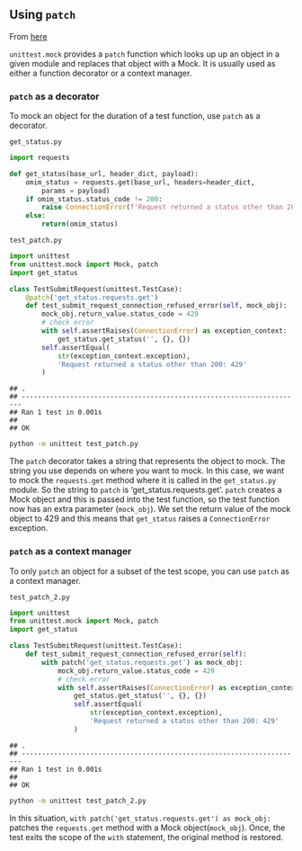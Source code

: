 ## Using `patch`

From [here](https://realpython.com/python-mock-library/)

`unittest.mock` provides a `patch` function which looks up up an object
in a given module and replaces that object with a Mock. It is usually
used as either a function decorator or a context manager.

### `patch` as a decorator

To mock an object for the duration of a test function, use `patch` as a
decorator.

`get_status.py`

``` python
import requests

def get_status(base_url, header_dict, payload):
    omim_status = requests.get(base_url, headers=header_dict, 
        params = payload)
    if omim_status.status_code != 200:
        raise ConnectionError(f'Request returned a status other than 200: {omim_status.status_code}')
    else:
        return(omim_status)
```

`test_patch.py`

``` python
import unittest
from unittest.mock import Mock, patch
import get_status

class TestSubmitRequest(unittest.TestCase):
    @patch('get_status.requests.get')
    def test_submit_request_connection_refused_error(self, mock_obj):
        mock_obj.return_value.status_code = 429
        # check error
        with self.assertRaises(ConnectionError) as exception_context:
            get_status.get_status('', {}, {})
        self.assertEqual(
            str(exception_context.exception),
            'Request returned a status other than 200: 429'
        )
```

    ## .
    ## ----------------------------------------------------------------------
    ## Ran 1 test in 0.001s
    ## 
    ## OK

``` bash
python -m unittest test_patch.py
```

The `patch` decorator takes a string that represents the object to mock.
The string you use depends on where you want to mock. In this case, we
want to mock the `requests.get` method where it is called in the
`get_status.py` module. So the string to `patch` is
‘get_status.requests.get’. `patch` creates a Mock object and this is
passed into the test function, so the test function now has an extra
parameter (`mock_obj`). We set the return value of the mock object to
429 and this means that `get_status` raises a `ConnectionError`
exception.

### `patch` as a context manager

To only `patch` an object for a subset of the test scope, you can use
`patch` as a context manager.

`test_patch_2.py`

``` python
import unittest
from unittest.mock import Mock, patch
import get_status

class TestSubmitRequest(unittest.TestCase):
    def test_submit_request_connection_refused_error(self):
        with patch('get_status.requests.get') as mock_obj:
            mock_obj.return_value.status_code = 429
            # check error
            with self.assertRaises(ConnectionError) as exception_context:
                get_status.get_status('', {}, {})
                self.assertEqual(
                    str(exception_context.exception),
                    'Request returned a status other than 200: 429'
                )
```

    ## .
    ## ----------------------------------------------------------------------
    ## Ran 1 test in 0.001s
    ## 
    ## OK

``` bash
python -m unittest test_patch_2.py
```

In this situation, `with patch('get_status.requests.get') as mock_obj:`
patches the `requests.get` method with a Mock object(`mock_obj`). Once,
the test exits the scope of the `with` statement, the original method is
restored.
